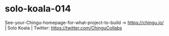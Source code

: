 # solo-koala-014
See-your-Chingu-homepage-for-what-project-to-build -> https://chingu.io/ | Solo Koala | Twitter: https://twitter.com/ChinguCollabs
